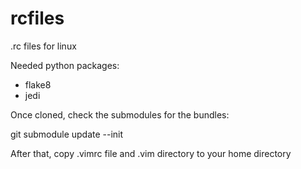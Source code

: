 rcfiles
=======

.rc files for linux

Needed python packages:
* flake8
* jedi

Once cloned, check the submodules for the bundles:

git submodule update --init

After that, copy .vimrc file and .vim directory to your home directory
